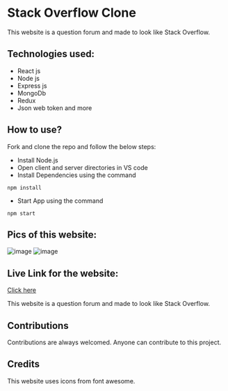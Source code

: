 # Stack Overflow Clone

This website is a question forum and made to look like Stack Overflow.

## Technologies used:

- React js
- Node js
- Express js
- MongoDb
- Redux
- Json web token and more

## How to use?

Fork and clone the repo and follow the below steps:

- Install Node.js
- Open client and server directories in VS code
- Install Dependencies using the command

```
npm install
```

- Start App using the command

```
npm start
```

## Pics of this website:
![image](https://github.com/Bishalsnghd07/Stack-overflow/assets/88236153/59700d9d-80b4-4f38-be09-be5688ceb591)
![image](https://github.com/Bishalsnghd07/Stack-overflow/assets/88236153/f6eada5f-475a-4c10-bd7b-224f27bf060e)


## Live Link for the website:

[Click here](https://stack-overflow-clone001.netlify.app/)

This website is a question forum and made to look like Stack Overflow.

## Contributions

Contributions are always welcomed. Anyone can contribute to this project.

## Credits

This website uses icons from font awesome.

